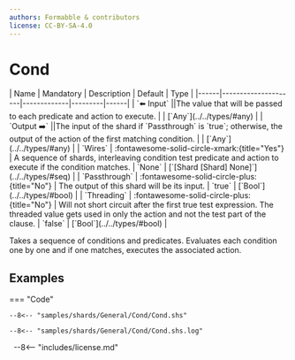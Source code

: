 ```yaml
---
authors: Formabble & contributors
license: CC-BY-SA-4.0
---
```



# Cond

<div class="sh-parameters" markdown="1">
| Name | Mandatory | Description | Default | Type |
|------|---------------------|-------------|---------|------|
| `⬅️ Input` ||The value that will be passed to each predicate and action to execute. | | [`Any`](../../types/#any) |
| `Output ➡️` ||The input of the shard if `Passthrough` is `true`; otherwise, the output of the action of the first matching condition. | | [`Any`](../../types/#any) |
| `Wires` | :fontawesome-solid-circle-xmark:{title="Yes"}  | A sequence of shards, interleaving condition test predicate and action to execute if the condition matches. | `None` | [`[Shard [Shard] None]`](../../types/#seq) |
| `Passthrough` | :fontawesome-solid-circle-plus:{title="No"}  | The output of this shard will be its input. | `true` | [`Bool`](../../types/#bool) |
| `Threading` | :fontawesome-solid-circle-plus:{title="No"}  | Will not short circuit after the first true test expression. The threaded value gets used in only the action and not the test part of the clause. | `false` | [`Bool`](../../types/#bool) |

</div>

Takes a sequence of conditions and predicates. Evaluates each condition one by one and if one matches, executes the associated action.

## Examples

=== "Code"

  ```x86asm linenums="1"
  --8<-- "samples/shards/General/Cond/Cond.shs"
  ```

  ```
  --8<-- "samples/shards/General/Cond/Cond.shs.log"
  ```
&nbsp;
--8<-- "includes/license.md"

